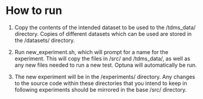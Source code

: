 # How to run

1. Copy the contents of the intended dataset to be used to the /tdms_data/ directory. Copies of different datasets which can be used are stored in the /datasets/ directory.

2. Run new_experiment.sh, which will prompt for a name for the experiment. This will copy the files in /src/ and /tdms_data/, as well as any new files needed to run a new test. Optuna will automatically be run.

3. The new experiment will be in the /experiments/ directory. Any changes to the source code within these directories that you intend to keep in following experiments should be mirrored in the base /src/ directory.